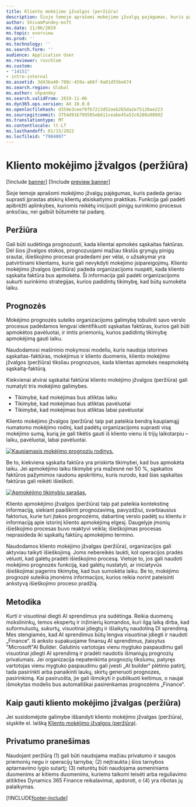 ```yaml
---
title: Kliento mokėjimo įžvalgos (peržiūra)
description: Šioje temoje aprašomi mokėjimo įžvalgų pajėgumas, kuris padeda geriau suprasti įprastas atskirų klientų atsiskaitymo praktikas. Funkcija gali padėti apibrėžti aplinkybes, kuriomis reikėtų inicijuoti pinigų surinkimo procesus anksčiau, nei galbūt būtumėte tai padarę.
author: ShivamPandey-msft
ms.date: 11/06/2019
ms.topic: overview
ms.prod: ''
ms.technology: ''
ms.search.form: ''
audience: Application User
ms.reviewer: roschlom
ms.custom:
- "14151"
- intro-internal
ms.assetid: 3d43ba40-780c-459a-a66f-9a01d556e674
ms.search.region: Global
ms.author: shpandey
ms.search.validFrom: 2019-11-06
ms.dyn365.ops.version: AX 10.0.8
ms.openlocfilehash: d359e3ceef0fb7213d52aeb265da2e75120ae223
ms.sourcegitcommit: 3754d916799595eb611ceabe45a52c6280a98992
ms.translationtype: MT
ms.contentlocale: lt-LT
ms.lasthandoff: 01/15/2022
ms.locfileid: "7984007"
---
```

# <a name="customer-payment-insights-preview"></a>Kliento mokėjimo įžvalgos (peržiūra)

[!include [banner](../includes/banner.md)]
[!include [preview banner](../includes/preview-banner.md)]

Šioje temoje aprašomi mokėjimo įžvalgų pajėgumas, kuris padeda geriau suprasti įprastas atskirų klientų atsiskaitymo praktikas. Funkcija gali padėti apibrėžti aplinkybes, kuriomis reikėtų inicijuoti pinigų surinkimo procesus anksčiau, nei galbūt būtumėte tai padarę. 

## <a name="overview"></a>Peržiūra

Gali būti sudėtinga prognozuoti, kada klientai apmokės sąskaitas faktūras. Dėl šios įžvalgos stokos, prognozuojami mažiau tikslūs grynųjų pinigų srautai, išieškojimo procesai pradedami per vėlai, o užsakymai yra patvirtinami klientams, kurie gali nevykdyti mokėjimo įsipareigojimų. Kliento mokėjimo įžvalgos (peržiūra) padeda organizacijoms nuspėti, kada kliento sąskaita faktūra bus apmokėta. Ši informacija gali padėti organizacijoms sukurti surinkimo strategijas, kurios padidintų tikimybę, kad būtų sumokėta laiku. 

## <a name="predictions"></a>Prognozės

Mokėjimo prognozės suteiks organizacijoms galimybę tobulinti savo verslo procesus padėdamos lengvai identifikuoti sąskaitas faktūras, kurios gali būti apmokėtos pavėluotai, ir imtis priemonių, kurios padidintų tikimybę apmokėjimą gauti laiku.

Naudodamosi mašininio mokymosi modeliu, kuris naudoja istorines sąskaitas-faktūras, mokėjimus ir kliento duomenis, kliento mokėjimo įžvalgos (peržiūra) tiksliau prognozuos, kada klientas apmokės neapmokėtą sąskaitą-faktūrą.

Kiekvienai atvirai sąskaitai faktūrai kliento mokėjimo įžvalgos (peržiūra) gali numatyti tris mokėjimo galimybes.

-   Tikimybė, kad mokėjimas bus atliktas laiku 
-   Tikimybė, kad mokėjimas bus atliktas pavėluotai
-   Tikimybė, kad mokėjimas bus atliktas labai pavėluotai

Kliento mokėjimo įžvalgos (peržiūra) taip pat pateikia bendrą kaupiamąjį numatomo mokėjimo rodinį, kad padėtų organizacijoms suprasti visą mokėjimo sumą, kurią jie gali tikėtis gauti iš kliento vienu iš trijų laikotarpiu – laiku, pavėluotai, labai pavėluotai.

[![Kaupiamasis mokėjimo prognozių rodinys.](./media/graphic-payment-reports.png)](./media/graphic-payment-reports.png)

Be to, kiekviena sąskaita faktūra yra priskirta tikimybei, kad bus apmokėta laiku. Jei apmokėjimo laiku tikimybė yra mažesnė nei 50 %, sąskaitos faktūros pažymimos raudonu apskritimu, kuris nurodo, kad šias sąskaitas faktūras gali reikėti išieškoti. 

[![Apmokėjimo tikimybių sąrašas.](./media/customer-pymnt-probability-list.png)](./media/customer-pymnt-probability-list.png)

Kliento apmokėjimo įžvalgos (peržiūra) taip pat pateikia kontekstinę informaciją, siekiant paaiškinti prognozavimą, pavyzdžiui, svarbiausius faktorius, kurie turi įtakos prognozėms, dabartinę verslo padėtį su klientu ir informaciją apie istorinį kliento apmokėjimą elgesį. Daugelyje įmonių išieškojimo procesas buvo reaktyvi veikla; išieškojimas procesas neprasideda iki sąskaitų faktūrų apmokėjimo termino. 

Naudodamos kliento mokėjimo įžvalgas (peržiūra), organizacijos gali aktyviau taikyti išieškojimą. Joms nebereikės laukti, kol operacijos pradės vėluoti, kad galėtų pradėti išieškojimo procesą. Vietoje to, jos gali naudoti mokėjimo prognozės funkciją, kad galėtų nustatyti, ar iniciatyvūs išieškojimai pagerins tikimybę, kad bus sumokėta laiku. Be to, mokėjimo prognozė suteikia įmonėms informacijos, kurios reikia norint pateisinti ankstyvą išieškojimo proceso pradžią.

## <a name="methodology"></a>Metodika

Kurti ir visuotinai diegti AI sprendimus yra sudėtinga. Reikia duomenų mokslininkų, temos ekspertų ir inžinierių komandos, kuri ilgą laiką dirba, kad suformuluotų, sukurtų, visuotinai įdiegtų ir išlaikytų naudotiną DI sprendimą. Mes stengiamės, kad AI sprendimus būtų lengva visuotinai įdiegti ir naudoti „Finance“. Iš anksto supakuojame finansų AI sprendimus, įtaisytus "Microsoft"AI Builder. Galutinis vartotojas vienu mygtuko paspaudimu gali visuotinai įdiegti AI sprendimą ir pradėti naudotis išmaniųjų prognozių privalumais. Jei organizacija nepatenkinta prognozių tikslumu, patyręs vartotojas vienu mygtuko paspaudimu gali įvesti „AI builder“ plėtinio patirtį, tada pasirinkti arba panaikinti laukų, skirtų generuoti prognozes, pasirinkimą. Kai pasiruošta, jie gali išmokyti ir publikuoti keitimus, o naujai išmokytas modelis bus automatiškai pasirenkamas prognozėms „Finance“.

## <a name="how-to-get-customer-payment-insights-preview"></a>Kaip gauti kliento mokėjimo įžvalgas (peržiūra)

Jei susidomėjote galimybe išbandyti kliento mokėjimo įžvalgas (peržiūra), siųskite el. laišką [Kliento mokėjimo įžvalgos (peržiūra)](mailto:fiap@microsoft.com).

## <a name="privacy-notice"></a>Privatumo pranešimas

Naudojant peržiūrą (1) gali būti naudojama mažiau privatumo ir saugos priemonių negu ir operacijų tarnyba; (2) neįtraukta į šios tarnybos aptarnavimo lygio sutartį; (3) neturėtų būti naudojama asmeniniams duomenims ar kitiems duomenims, kuriems taikomi teisėti arba reguliavimo atitikties Dynamics 365 Finance reikalavimai, apdoroti, o (4) yra ribotas jų palaikymas.




[!INCLUDE[footer-include](../../includes/footer-banner.md)]